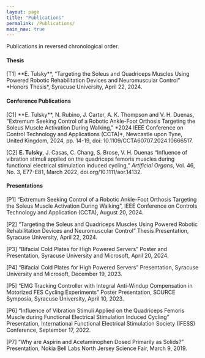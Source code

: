 ```yaml
---
layout: page
title: "Publications"
permalink: /Publications/
main_nav: true
---
```

Publications in reversed chronological order.

<h4>Thesis</h4>
[T1] **E. Tulsky**, “Targeting the Soleus and Quadriceps Muscles Using Powered Robotic Rehabilitation Devices and Neuromuscular Control” *Honors Thesis*, Syracuse University, April 22, 2024.

<h4>Conference Publications</h4>
[C1] **E. Tulsky**, N. Rubino, J. Carter, A. K. Thompson and V. H. Duenas, "Extremum Seeking Control of a Robotic Ankle-Foot Orthosis Targeting the Soleus Muscle Activation During Walking," *2024 IEEE Conference on Control Technology and Applications (CCTA)*, Newcastle upon Tyne, United Kingdom, 2024, pp. 14-19, doi: 10.1109/CCTA60707.2024.10666517.

[C2] **E. Tulsky**, J. Casas, C. Chang, S. Brose, V. H. Duenas “Influence of vibration stimuli applied on the quadriceps femoris muscles during functional electrical stimulation induced cycling,” *Artificial Organs*, Vol. 46, No. 3, E77-E81, March 2022, doi.org/10.1111/aor.14132.

<h4>Presentations</h4>
[P1] “Extremum Seeking Control of a Robotic Ankle-Foot Orthosis Targeting the Soleus Muscle Activation During Walking”, IEEE Conference on Controls Technology and Application (CCTA), August 20, 2024.

[P2]	“Targeting the Soleus and Quadriceps Muscles Using Powered Robotic Rehabilitation Devices and Neuromuscular Control” Thesis Presentation, Syracuse University, April 22, 2024.

[P3]	“Bifacial Cold Plates for High Powered Servers” Poster and Presentation, Syracuse University and Microsoft, April 20, 2024.

[P4]	“Bifacial Cold Plates for High Powered Servers” Presentation, Syracuse University and Microsoft, December 19, 2023.

[P5]	“EMG Tracking Controller with Integral Anti-Windup Compensation in Motorized FES Cycling Experiments” Poster Presentation, SOURCE Symposia, Syracuse University, April 10, 2023.

[P6]	“Influence of Vibration Stimuli Applied on the Quadriceps Femoris Muscle during Functional Electrical Stimulation Induced Cycling” Presentation, International Functional Electrical Stimulation Society (IFESS) Conference, September 17, 2022.

[P7]	“Why are Aspirin and Acetaminophen Dosed Primarily as Solids?” Presentation, Nokia Bell Labs North Jersey Science Fair, March 9, 2019.

